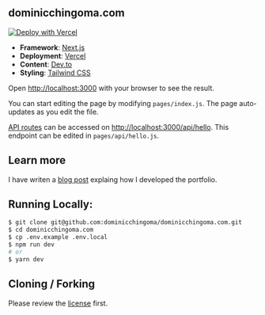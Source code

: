 ## dominicchingoma.com


[![Deploy with Vercel](https://vercel.com/button)](https://vercel.com/new/git/external?repository-url=https://github.com/dominicchingoma/dominicchingoma.com)


- **Framework**: [Next.js](https://nextjs.org/)
- **Deployment**: [Vercel](https://vercel.com)
- **Content**: [Dev.to](https://dev.to)
- **Styling**: [Tailwind CSS](https://tailwindcss.com/)

Open [http://localhost:3000](http://localhost:3000) with your browser to see the result.

You can start editing the page by modifying `pages/index.js`. The page auto-updates as you edit the file.

[API routes](https://nextjs.org/docs/api-routes/introduction) can be accessed on [http://localhost:3000/api/hello](http://localhost:3000/api/hello). This endpoint can be edited in `pages/api/hello.js`.

## Learn more

I have writen a [blog post](https://dominicchingoma.com/blog/how-i-developed-my-modern-open-source-portfolio-2o92) explaing how I developed the portfolio.

## Running Locally:

```bash
$ git clone git@github.com:dominicchingoma/dominicchingoma.com.git
$ cd dominicchingoma.com
$ cp .env.example .env.local
$ npm run dev
# or
$ yarn dev
```

## Cloning / Forking

Please review the [license](https://github.com/dominicchingoma/dominicchingoma.com/blob/main/LICENCE) first.

